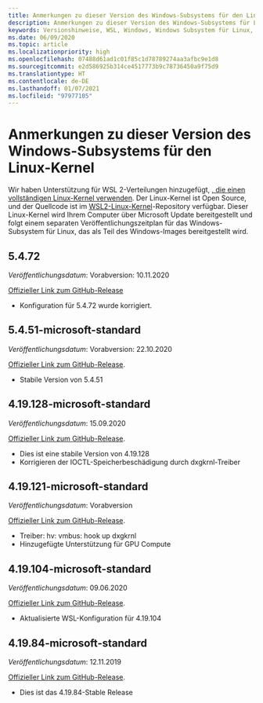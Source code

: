 ```yaml
---
title: Anmerkungen zu dieser Version des Windows-Subsystems für den Linux-Kernel
description: Anmerkungen zu dieser Version des Windows-Subsystems für Linux  Monatlich aktualisiert.
keywords: Versionshinweise, WSL, Windows, Windows Subsystem für Linux, Windows-Subsystem, Ubuntu, Kernel
ms.date: 06/09/2020
ms.topic: article
ms.localizationpriority: high
ms.openlocfilehash: 07488d61ad1c01f85c1d78789274aa3afbc9e1d8
ms.sourcegitcommit: e2d586925b314ce4517773b9c78736450a9f75d9
ms.translationtype: HT
ms.contentlocale: de-DE
ms.lasthandoff: 01/07/2021
ms.locfileid: "97977105"
---
```

# <a name="release-notes-for-windows-subsystem-for-linux-kernel"></a>Anmerkungen zu dieser Version des Windows-Subsystems für den Linux-Kernel

Wir haben Unterstützung für WSL 2-Verteilungen hinzugefügt, [, die einen vollständigen Linux-Kernel verwenden](https://devblogs.microsoft.com/commandline/shipping-a-linux-kernel-with-windows/). Der Linux-Kernel ist Open Source, und der Quellcode ist im [WSL2-Linux-Kernel](https://github.com/microsoft/WSL2-Linux-Kernel)-Repository verfügbar. Dieser Linux-Kernel wird Ihrem Computer über Microsoft Update bereitgestellt und folgt einem separaten Veröffentlichungszeitplan für das Windows-Subsystem für Linux, das als Teil des Windows-Images bereitgestellt wird.

## <a name="5472"></a>5.4.72
*Veröffentlichungsdatum*: Vorabversion: 10.11.2020

[Offizieller Link zum GitHub-Release](https://github.com/microsoft/WSL2-Linux-Kernel/releases/tag/linux-msft-5.4.72)

* Konfiguration für 5.4.72 wurde korrigiert.

## <a name="5451-microsoft-standard"></a>5.4.51-microsoft-standard
*Veröffentlichungsdatum*: Vorabversion: 22.10.2020

[Offizieller Link zum GitHub-Release](https://github.com/microsoft/WSL2-Linux-Kernel/releases/tag/linux-msft-5.4.51).

* Stabile Version von 5.4.51

## <a name="419128-microsoft-standard"></a>4.19.128-microsoft-standard
*Veröffentlichungsdatum*: 15.09.2020

[Offizieller Link zum GitHub-Release](https://github.com/microsoft/WSL2-Linux-Kernel/releases/tag/4.19.128-microsoft-standard).

* Dies ist eine stabile Version von 4.19.128
* Korrigieren der IOCTL-Speicherbeschädigung durch dxgkrnl-Treiber

## <a name="419121-microsoft-standard"></a>4.19.121-microsoft-standard
*Veröffentlichungsdatum*: Vorabversion

[Offizieller Link zum GitHub-Release](https://github.com/microsoft/WSL2-Linux-Kernel/releases/tag/4.19.121-microsoft-standard).

* Treiber: hv: vmbus: hook up dxgkrnl
* Hinzugefügte Unterstützung für GPU Compute

## <a name="419104-microsoft-standard"></a>4.19.104-microsoft-standard
*Veröffentlichungsdatum*: 09.06.2020 

[Offizieller Link zum GitHub-Release](https://github.com/microsoft/WSL2-Linux-Kernel/releases/tag/4.19.104-microsoft-standard).

* Aktualisierte WSL-Konfiguration für 4.19.104

## <a name="41984-microsoft-standard"></a>4.19.84-microsoft-standard
*Veröffentlichungsdatum*: 12.11.2019 

[Offizieller Link zum GitHub-Release](https://github.com/microsoft/WSL2-Linux-Kernel/releases/tag/4.19.84-microsoft-standard).

* Dies ist das 4.19.84-Stable Release

